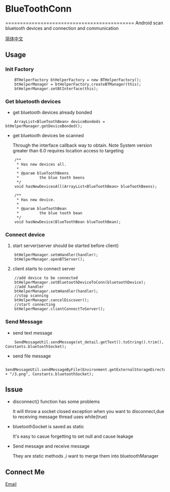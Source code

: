# BlueToothConn
============================================
Android scan bluetooth devices and connection and communication

[简体中文](https://github.com/BirdGuo/BlueToothConn/blob/master/README_zh.md)

## Usage
### Init Factory
```
    BTHelperFactory btHelperFactory = new BTHelperFactory();
    btHelperManager = btHelperFactory.createBTManager(this);
    btHelperManager.setBtInterface(this);
```

### Get bluetooth devices
- get bluetooth devices already bonded
```
    ArrayList<BlueToothBean> deviceBondeds = btHelperManager.getDeviceBonded();
```

- get bluetooth devices be scanned

    Through the interface callback way to obtain. Note System version greater than 6.0 requires location access to targeting
```
    /**
     * Has new devices all.
     *
     * @param blueToothBeens
     *         the blue tooth beens
     */
    void hasNewDevicesAll(ArrayList<BlueToothBean> blueToothBeens);
    
    /**
     * Has new device.
     *
     * @param blueToothBean
     *         the blue tooth bean
     */
    void hasNewDevice(BlueToothBean blueToothBean);
```

### Connect device
1.  start server(server should be started before client)
```
    btHelperManager.setmHandler(handler);
    btHelperManager.openBTServer();
```
2.  client starts to connect server
```
    //add device to be connected
    btHelperManager.setBluetoothDeviceToConn(bluetoothDevice);
    //add handler
    btHelperManager.setmHandler(handler);
    //stop scanning
    btHelperManager.cancelDiscover();
    //start connecting
    btHelperManager.clientConnectToServer();
```

### Send Message
- send text message
```
    SendMessageUtil.sendMessage(et_detail.getText().toString().trim(), Constants.bluetoothSocket);
```
- send file message
```
    SendMessageUtil.sendMessageByFile(Environment.getExternalStorageDirectory() + "/3.png", Constants.bluetoothSocket);
```

## Issue
- disconnect() function has some problems 

  It will throw a socket closed exception when you want to disconnect,due to receiving message thread uses while(true) 
  
- bluetoothSocket is saved as static

  It's easy to casue forgetting to set null and cause leakage 
  
- Send message and receive message

  They are static methods ,i want to merge them into bluetoothManager
  
## Connect Me
  
[Email](mailto:603004002@qq.com)




